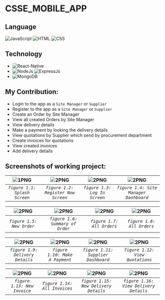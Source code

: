 # CSSE_MOBILE_APP
## Language 

![JavaScript](https://img.shields.io/badge/Language-JavaScript-orange)
![HTML](https://img.shields.io/badge/Language-HTML-green)
![CSS](https://img.shields.io/badge/Language-CSS-blue)
<!-- ![Design](https://img.shields.io/badge/Design-MaterialUI-blue) -->

## Technology 
* ![React-Native](https://img.shields.io/badge/FrontEnd-React_Native-purple)
* ![NodeJs](https://img.shields.io/badge/BackEnd-Node_JS-green) ![ExpressJs](https://img.shields.io/badge/BackEnd-Express_JS-green)
* ![MongoDB](https://img.shields.io/badge/Database-MongoDB-green)

## My Contribution:
* Login to the app as a `Site Manager` or `Supplier`
* Register to the app as a `Site Manager` or `Supplier`
* Create an Order by Site Manager 
* View all created Orders by Site Manager
* View delivery details 
* Make a payment by looking the delivery details
* View quotations by Supplier which send by procurement department
* Create invoices for quotations
* View created invoices
* Add delivery details

## Screenshots of working project:














| <img alt="1PNG" src="https://user-images.githubusercontent.com/86770967/201162521-60d20fb6-faeb-4baf-b70f-5c15575c8231.jpg"> |<img  alt="2PNG" a src="https://user-images.githubusercontent.com/86770967/201162570-a57b6a50-d769-4fbf-9349-dbfe94e2f4ae.jpg">| <img  alt="2PNG" a src="https://user-images.githubusercontent.com/86770967/201164619-8d1cb631-a8d9-4710-ab5a-c7344efe121e.jpg">| <img  alt="2PNG" a src="https://user-images.githubusercontent.com/86770967/201164628-0bcf187c-dceb-40c7-800d-ebd44a0aac6c.jpg">
|:--:|:--:|:--:|:--:|
| *`figure 1.1: Splash Screen`* | *`figure 1.2: Register Now Screen`* | *`figure 1.3: Log In Screen`* |*`figure 1.4: Site Manager Dashboard`* |

| <img  alt="2PNG" src="https://user-images.githubusercontent.com/86770967/201164164-40373119-b503-4e9d-a6b5-c248d7dd7a8c.jpg"> | <img  alt="2PNG" src="https://user-images.githubusercontent.com/86770967/201164173-4b37968d-fb77-4124-abea-09fb78b28a60.jpg"> | <img alt="2PNG"  src="https://user-images.githubusercontent.com/86770967/201164184-1cafd54f-8209-4db8-b24d-c0f29a6d3f79.jpg">| <img alt="2PNG"  src="https://user-images.githubusercontent.com/86770967/201164227-a61d70ba-ff2d-4edb-8981-296ab971c624.jpg">
|:--:|:--:|:--:|:--:|
| *`figure 1.5: New Order`* |*`figure 1.6: Summary of Order`* |*`figure 1.7: All Orders`* |*`figure 1.8: All Orders`* |

| <img  alt="2PNG" src="https://user-images.githubusercontent.com/86770967/201165090-fa54a5c0-593c-42bf-9be6-18cb0a7d4f26.jpg"> | <img  alt="2PNG" src="https://user-images.githubusercontent.com/86770967/201165096-ee9bca9d-8055-463c-95fa-b03fdd3737c5.jpg"> | <img  alt="2PNG" src="https://user-images.githubusercontent.com/86770967/201165098-a9ad99aa-2b29-4bee-8c60-856480bab672.jpg"> | <img  alt="2PNG" src="https://user-images.githubusercontent.com/86770967/201165101-a580eddb-2599-437e-b57a-6e6e8c04090f.jpg">
|:--:|:--:|:--:|:--:|
|*`figure 1.9: Delivery Details`* |*`figure 1.10: Make A Payment`* |*`figure 1.11: Supplier Dashboard`* |*`figure 1.12: View Quotations`* |

| <img  alt="2PNG" src="https://user-images.githubusercontent.com/86770967/201165104-eb7f7936-4a14-4fb8-8f01-ed2448141db0.jpg"> | <img  alt="2PNG" src="https://user-images.githubusercontent.com/86770967/201165108-fcb12a39-e2b9-4c85-b4a2-87fb91c22ca7.jpg"> | <img  alt="2PNG" src="https://user-images.githubusercontent.com/57215584/138208744-db7a586c-7ffd-448f-829f-8688b82a9aca.png"> | <img  alt="2PNG" src="https://user-images.githubusercontent.com/57215584/138208875-d256c736-2400-4f46-9fac-cf48643aca20.png">
|:--:|:--:|:--:|:--:|
|*`figure 1.13: New Invoice`* |*`figure 1.14: All Invoices`* |*`figure 1.15: New Delivery Details`* |*`figure 1.16: View Delivery Details`* |
